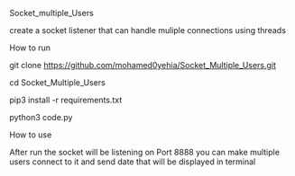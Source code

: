 Socket_multiple_Users

create a socket listener that can handle muliple connections using threads


How to run

git clone https://github.com/mohamed0yehia/Socket_Multiple_Users.git

cd Socket_Multiple_Users

pip3 install -r requirements.txt

python3 code.py


How to use

After run the socket will be listening on Port 8888 you can make multiple users connect to it and send date that will be displayed in terminal
